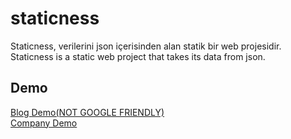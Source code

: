 # staticness
Staticness, verilerini json içerisinden alan statik bir web projesidir. <br>
Staticness is a static web project that takes its data from json.

## Demo
<a href="http://halilbilgin.com.tr/staticness/blog/">Blog Demo(NOT GOOGLE FRIENDLY)</a> <br>
<a href="http://halilbilgin.com.tr/staticness/company/">Company Demo</a> <br>
